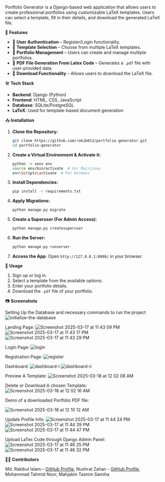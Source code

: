 Portfolio Generator is a Django-based web application that allows users to create professional portfolios using customizable LaTeX templates. Users can select a template, fill in their details, and download the generated LaTeX file.

🚀 **Features**

- 🔹 **User Authentication** – Register/Login functionality.
- 🔹 **Template Selection** – Choose from multiple LaTeX templates.
- 🔹 **Portfolio Management** – Users can create and manage multiple portfolios.
- 🔹 **PDF File Generation From Latex Code** – Generates a `.pdf` file with user-provided data.
- 🔹 **Download Functionality** – Allows users to download the LaTeX file.

🛠 **Tech Stack**

- **Backend**: Django (Python)
- **Frontend**: HTML, CSS, JavaScript
- **Database**: SQLite/PostgreSQL
- **LaTeX**: Used for template-based document generation

📥 **Installation**

1. **Clone the Repository:**

    ```bash
    git clone https://github.com/rakib013/portfolio-generator.git
    cd portfolio-generator
    ```

2. **Create a Virtual Environment & Activate it:**

    ```bash
    python -m venv env
    source env/bin/activate  # For Mac/Linux
    env\Scripts\activate  # For Windows
    ```

3. **Install Dependencies:**

    ```bash
    pip install -r requirements.txt
    ```

4. **Apply Migrations:**

    ```bash
    python manage.py migrate
    ```

5. **Create a Superuser (For Admin Access):**

    ```bash
    python manage.py createsuperuser
    ```

6. **Run the Server:**

    ```bash
    python manage.py runserver
    ```

7. **Access the App**: Open `http://127.0.0.1:8000/` in your browser.

🎯 **Usage**

1. Sign up or log in.
2. Select a template from the available options.
3. Enter your portfolio details.
4. Download the `.pdf` file of your portfolio.

📷 **Screenshots**

Setting Up the Database and necessary commands to run the project
![initialize-the-database](https://github.com/user-attachments/assets/49cc605b-f842-4c2e-a589-874f79c6ec53)

Landing Page:
![Screenshot 2025-03-17 at 11 43 09 PM](https://github.com/user-attachments/assets/66ea0325-bd87-44bd-a60c-ab1eba8ec890)
![Screenshot 2025-03-17 at 11 43 17 PM](https://github.com/user-attachments/assets/15f2a95d-1ff4-4001-aa72-f793f98f5c4c)
![Screenshot 2025-03-17 at 11 43 29 PM](https://github.com/user-attachments/assets/06614625-6e5b-43c2-bfa3-d82f2b53e226)

Login Page:
![login](https://github.com/user-attachments/assets/6f16e5ef-c951-4efc-a69e-a8cb5e411658)

Registration Page:
![register](https://github.com/user-attachments/assets/d610016e-f151-4396-8f51-4548d826546a)

Dashboard:
![dashboard-i](https://github.com/user-attachments/assets/9562ccfa-8e90-41bf-a347-8ae44d77d1b8)
![dashboard-ii](https://github.com/user-attachments/assets/2f1a572a-1ac6-48e5-bd4a-750c554e0a7c)


Preview A Template:
![Screenshot 2025-03-18 at 12 02 08 AM](https://github.com/user-attachments/assets/0aeb44bc-d556-4d37-873b-4cce0630cc4f)

Delete or Download A chosen Template:
![Screenshot 2025-03-18 at 12 02 16 AM](https://github.com/user-attachments/assets/8872af3c-af37-46e7-89ab-040c2a8a5d6a)

Demo of a downloaded Portfolio PDF file:

![Screenshot 2025-03-18 at 12 10 12 AM](https://github.com/user-attachments/assets/334c6c0b-c6c0-4bf9-bcb3-df1a9f862780)

Update Profile Info:
![Screenshot 2025-03-17 at 11 44 24 PM](https://github.com/user-attachments/assets/e175f6c8-fd6d-4c8a-b724-63e4a5fa8012)
![Screenshot 2025-03-17 at 11 44 39 PM](https://github.com/user-attachments/assets/51450ecb-237e-4d48-8af7-f657174407dd)
![Screenshot 2025-03-17 at 11 44 47 PM](https://github.com/user-attachments/assets/a95d4266-e397-496b-8a88-9fc8476b0714)

Upload LaTex Code through Django Admin Panel:
![Screenshot 2025-03-17 at 11 46 25 PM](https://github.com/user-attachments/assets/72f81748-962f-4c7b-abdf-50cf464fd3eb)
![Screenshot 2025-03-17 at 11 46 32 PM](https://github.com/user-attachments/assets/a513c28e-9f75-4abd-8154-cb35182847b3)

👨‍💻 **Contributors**

Md. Rakibul Islam – [GitHub Profile](https://github.com/rakib013),
Nushrat Zahan - [GitHub Profile](https://github.com/neelunzn),
Mohammad Tahmid Noor, 
Mahjabin Tasnim Samiha
